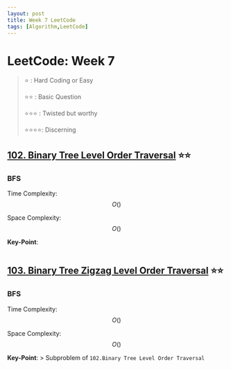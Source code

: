 ```yaml
---
layout: post
title: Week 7 LeetCode
tags: [Algorithm,LeetCode]
---
```

# LeetCode: Week 7
> :star: : Hard Coding or Easy
>
> :star::star: : Basic Question
>
> :star::star::star: : Twisted but worthy
>
> :star::star::star::star:: Discerning
## [102. Binary Tree Level Order Traversal](https://leetcode.com/problems/binary-tree-level-order-traversal/) :star::star:

### BFS

Time Complexity: $$O()$$

Space Complexity: $$O()$$

**Key-Point**:

```python

```


## [103. Binary Tree Zigzag Level Order Traversal](https://leetcode.com/problems/binary-tree-zigzag-level-order-traversal/) :star::star:

### BFS

Time Complexity: $$O()$$

Space Complexity: $$O()$$

**Key-Point**: > Subproblem of ``102.Binary Tree Level Order Traversal``

```python

```
